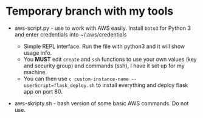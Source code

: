 # Temporary branch with my tools

-   aws-script.py - use to work with AWS easily. Install `boto3` for Python 3 and enter credentials into ~/.aws/credentials
	- Simple REPL interface. Run the file with python3 and it will show usage info.
    - You **MUST** edit `create` and `ssh` functions to use your own values (key and security group) and commands (ssh), I have it set up for my machine.
    - You can then use `c custom-instance-name --userScript=flask_deploy.sh` to install everything and deploy flask app on port 80.

- aws-skripty.sh - bash version of some basic AWS commands. Do not use.